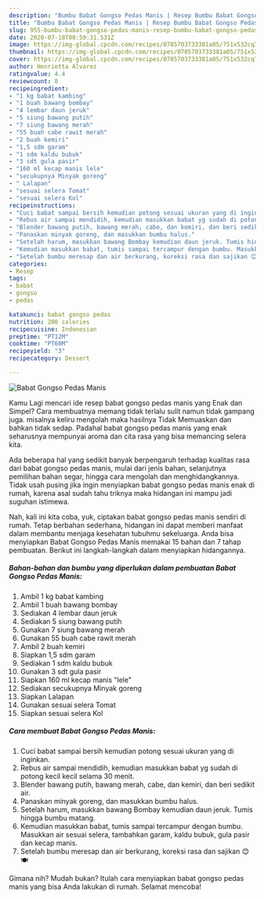 ```yaml
---
description: "Bumbu Babat Gongso Pedas Manis | Resep Bumbu Babat Gongso Pedas Manis Yang Enak dan Simpel"
title: "Bumbu Babat Gongso Pedas Manis | Resep Bumbu Babat Gongso Pedas Manis Yang Enak dan Simpel"
slug: 955-bumbu-babat-gongso-pedas-manis-resep-bumbu-babat-gongso-pedas-manis-yang-enak-dan-simpel
date: 2020-07-18T00:59:31.531Z
image: https://img-global.cpcdn.com/recipes/0785703733381a05/751x532cq70/babat-gongso-pedas-manis-foto-resep-utama.jpg
thumbnail: https://img-global.cpcdn.com/recipes/0785703733381a05/751x532cq70/babat-gongso-pedas-manis-foto-resep-utama.jpg
cover: https://img-global.cpcdn.com/recipes/0785703733381a05/751x532cq70/babat-gongso-pedas-manis-foto-resep-utama.jpg
author: Henrietta Alvarez
ratingvalue: 4.4
reviewcount: 8
recipeingredient:
- "1 kg babat kambing"
- "1 buah bawang bombay"
- "4 lembar daun jeruk"
- "5 siung bawang putih"
- "7 siung bawang merah"
- "55 buah cabe rawit merah"
- "2 buah kemiri"
- "1,5 sdm garam"
- "1 sdm kaldu bubuk"
- "3 sdt gula pasir"
- "160 ml kecap manis lele"
- "secukupnya Minyak goreng"
- " Lalapan"
- "sesuai selera Tomat"
- "sesuai selera Kol"
recipeinstructions:
- "Cuci babat sampai bersih kemudian potong sesuai ukuran yang di inginkan."
- "Rebus air sampai mendidih, kemudian masukkan babat yg sudah di potong kecil kecil selama 30 menit."
- "Blender bawang putih, bawang merah, cabe, dan kemiri, dan beri sedikit air."
- "Panaskan minyak goreng, dan masukkan bumbu halus."
- "Setelah harum, masukkan bawang Bombay kemudian daun jeruk. Tumis hingga bumbu matang."
- "Kemudian masukkan babat, tumis sampai tercampur dengan bumbu. Masukkan air sesuai selera, tambahkan garam, kaldu bubuk, gula pasir dan kecap manis."
- "Setelah bumbu meresap dan air berkurang, koreksi rasa dan sajikan 😊🍽️"
categories:
- Resep
tags:
- babat
- gongso
- pedas

katakunci: babat gongso pedas 
nutrition: 208 calories
recipecuisine: Indonesian
preptime: "PT12M"
cooktime: "PT60M"
recipeyield: "3"
recipecategory: Dessert

---
```



![Babat Gongso Pedas Manis](https://img-global.cpcdn.com/recipes/0785703733381a05/751x532cq70/babat-gongso-pedas-manis-foto-resep-utama.jpg)

Kamu Lagi mencari ide resep babat gongso pedas manis yang Enak dan Simpel? Cara membuatnya memang tidak terlalu sulit namun tidak gampang juga. misalnya keliru mengolah maka hasilnya Tidak Memuaskan dan bahkan tidak sedap. Padahal babat gongso pedas manis yang enak seharusnya mempunyai aroma dan cita rasa yang bisa memancing selera kita.

Ada beberapa hal yang sedikit banyak berpengaruh terhadap kualitas rasa dari babat gongso pedas manis, mulai dari jenis bahan, selanjutnya pemilihan bahan segar, hingga cara mengolah dan menghidangkannya. Tidak usah pusing jika ingin menyiapkan babat gongso pedas manis enak di rumah, karena asal sudah tahu triknya maka hidangan ini mampu jadi suguhan istimewa.




Nah, kali ini kita coba, yuk, ciptakan babat gongso pedas manis sendiri di rumah. Tetap berbahan sederhana, hidangan ini dapat memberi manfaat dalam membantu menjaga kesehatan tubuhmu sekeluarga. Anda bisa menyiapkan Babat Gongso Pedas Manis memakai 15 bahan dan 7 tahap pembuatan. Berikut ini langkah-langkah dalam menyiapkan hidangannya.

<!--inarticleads1-->

##### Bahan-bahan dan bumbu yang diperlukan dalam pembuatan Babat Gongso Pedas Manis:

1. Ambil 1 kg babat kambing
1. Ambil 1 buah bawang bombay
1. Sediakan 4 lembar daun jeruk
1. Sediakan 5 siung bawang putih
1. Gunakan 7 siung bawang merah
1. Gunakan 55 buah cabe rawit merah
1. Ambil 2 buah kemiri
1. Siapkan 1,5 sdm garam
1. Sediakan 1 sdm kaldu bubuk
1. Gunakan 3 sdt gula pasir
1. Siapkan 160 ml kecap manis &#34;lele&#34;
1. Sediakan secukupnya Minyak goreng
1. Siapkan  Lalapan
1. Gunakan sesuai selera Tomat
1. Siapkan sesuai selera Kol




<!--inarticleads2-->

##### Cara membuat Babat Gongso Pedas Manis:

1. Cuci babat sampai bersih kemudian potong sesuai ukuran yang di inginkan.
1. Rebus air sampai mendidih, kemudian masukkan babat yg sudah di potong kecil kecil selama 30 menit.
1. Blender bawang putih, bawang merah, cabe, dan kemiri, dan beri sedikit air.
1. Panaskan minyak goreng, dan masukkan bumbu halus.
1. Setelah harum, masukkan bawang Bombay kemudian daun jeruk. Tumis hingga bumbu matang.
1. Kemudian masukkan babat, tumis sampai tercampur dengan bumbu. Masukkan air sesuai selera, tambahkan garam, kaldu bubuk, gula pasir dan kecap manis.
1. Setelah bumbu meresap dan air berkurang, koreksi rasa dan sajikan 😊🍽️




Gimana nih? Mudah bukan? Itulah cara menyiapkan babat gongso pedas manis yang bisa Anda lakukan di rumah. Selamat mencoba!
